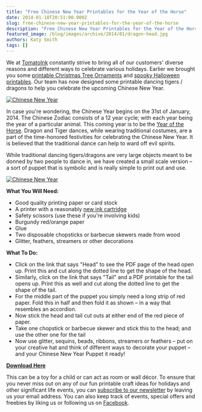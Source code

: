 ```yaml
---
title: "Free Chinese New Year Printables for the Year of the Horse"
date: 2014-01-10T20:51:00.000Z
slug: free-chinese-new-year-printables-for-the-year-of-the-horse
description: "Free Chinese New Year Printables for the Year of the Horse"
featured_image: /blog/images/archive/2014/01/dragon-head.jpg
authors: Katy Smith
tags: []
---
```


We at [TomatoInk](https://www.tomatoink.com/) constantly strive to bring all of our customers' diverse reasons and different ways to celebrate various holidays. Earlier we brought you some [printable Christmas Tree Ornaments](https://www.tomatoink.com/blog/posts/christmas-tree-ornament-printables-from-tomatoink.html) and [spooky Halloween printables](https://www.tomatoink.com/blog/posts/free-spooky-printables-for-halloween.html). Our team has now designed some printable dancing tigers / dragons to help you celebrate the upcoming Chinese New Year.

[![Chinese New Year](/blog/images/archive/2014/01/dragon-head.jpg)](/blog/images/archive/2014/01/dragon-head.jpg)

In case you're wondering, the Chinese Year begins on the 31st of January, 2014\. The Chinese Zodiac consists of a 12 year cycle; with each year being the year of a particular animal. This coming year is to be the [Year of the Horse](http://en.wikipedia.org/wiki/Horse%5F%28zodiac%29). Dragon and Tiger dances, while wearing traditional costumes, are a part of the time-honored festivities for celebrating the Chinese New Year. It is believed that the traditional dance can help to ward off evil spirits.

While traditional dancing tigers/dragons are very large objects meant to be donned by two people to dance in, we have created a small scale version – a sort of puppet that is symbolic and is really simple to print out and use.

[![Chinese New Year](/blog/images/archive/2014/01/tiger.png)](/blog/images/archive/2014/01/tiger.png)

**What You Will Need:**

* Good quality printing paper or card stock
* A printer with a reasonably [new ink cartridge](https://www.tomatoink.com/)
* Safety scissors (use these if you're involving kids)
* Burgundy red/orange paper
* Glue
* Two disposable chopsticks or barbecue skewers made from wood
* Glitter, feathers, streamers or other decorations

**What To Do:**

* Click on the link that says "Head" to see the PDF page of the head open up. Print this and cut along the dotted line to get the shape of the head.
* Similarly, click on the link that says "Tail" and a PDF printable for the tail opens up. Print this as well and cut along the dotted line to get the shape of the tail.
* For the middle part of the puppet you simply need a long strip of red paper. Fold this in half and then fold it as shown – in a way that resembles an accordion.
* Now stick the head and tail cut outs at either end of the red piece of paper.
* Take one chopstick or barbecue skewer and stick this to the head; and use the other one for the tail
* Now use glitter, sequins, beads, ribbons, streamers or feathers – put on your creative hat and think of different ways to decorate your puppet – and your Chinese New Year Puppet it ready!

[**Download Here**](https://www.tomatoink.com/skin/frontend/compandsave/tomatoink/files/ti-blog/2014-chinese-new-year-TI.pdf)

This can be a toy for a child or can act as room or wall décor. To ensure that you never miss out on any of our fun printable craft ideas for holidays and other significant life events, you can [subscribe to our newsletter](https://www.tomatoink.com/welcome/subscribe/?email=&subscriber%5Ffirstname=) by leaving us your email address. You can also keep track of events, special offers and freebies by liking us or following us on [ Facebook](https://www.facebook.com/tomatoinktoner).